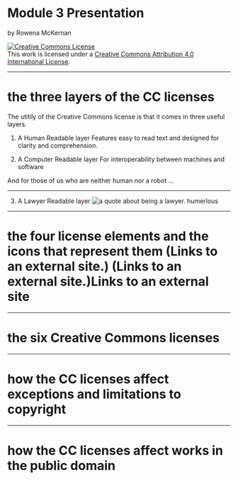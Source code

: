 # Module 3 Presentation

by Rowena McKernan

<a rel="license" href="http://creativecommons.org/licenses/by/4.0/"><img alt="Creative Commons License" style="border-width:0" src="https://i.creativecommons.org/l/by/4.0/88x31.png" /></a><br />This work is licensed under a <a rel="license" href="http://creativecommons.org/licenses/by/4.0/">Creative Commons Attribution 4.0 International License</a>.
___
# the three layers of the CC licenses

The utitily of the Creative Commons license is that it comes in three useful layers.

1. A Human Readable layer
Features easy to read text and designed for clarity and comprehension.

2. A Computer Readable layer
For interoperability between machines and software

And for those of us who are neither human nor a robot ...
___
3. A Lawyer Readable layer
![a quote about being a lawyer. humerlous](http://statusmind.com/images/2014/02/Awesome-Facebook-Status-32064-statusmind.com.jpg)

___
# the four license elements and the icons that represent them (Links to an external site.)  (Links to an external site.)Links to an external site
___
# the six Creative Commons licenses
___
# how the CC licenses affect exceptions and limitations to copyright
___
# how the CC licenses affect works in the public domain

